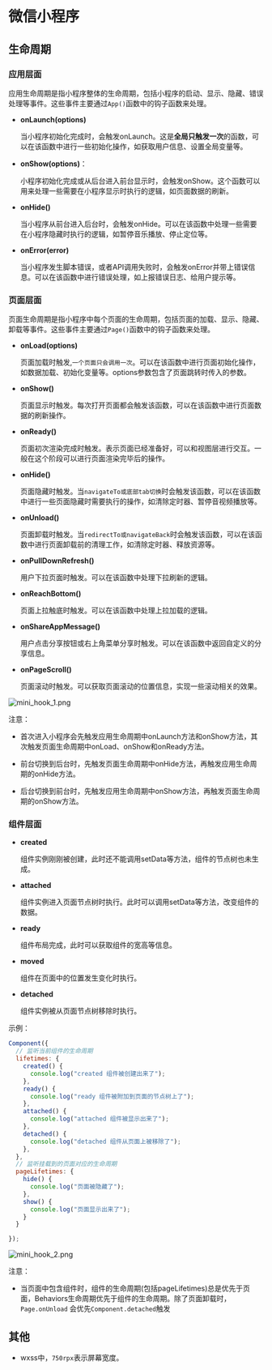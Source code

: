 # 微信小程序

## 生命周期

### 应用层面

应用生命周期是指小程序整体的生命周期，包括小程序的启动、显示、隐藏、错误处理等事件。这些事件主要通过`App()`函数中的钩子函数来处理。

- **onLaunch(options)**

    当小程序初始化完成时，会触发onLaunch。这是**全局只触发一次**的函数，可以在该函数中进行一些初始化操作，如获取用户信息、设置全局变量等。

- **onShow(options)**：

    小程序初始化完成或从后台进入前台显示时，会触发onShow。这个函数可以用来处理一些需要在小程序显示时执行的逻辑，如页面数据的刷新。

- **onHide()**

    当小程序从前台进入后台时，会触发onHide。可以在该函数中处理一些需要在小程序隐藏时执行的逻辑，如暂停音乐播放、停止定位等。

- **onError(error)** 

    当小程序发生脚本错误，或者API调用失败时，会触发onError并带上错误信息。可以在该函数中进行错误处理，如上报错误日志、给用户提示等。


### 页面层面

页面生命周期是指小程序中每个页面的生命周期，包括页面的加载、显示、隐藏、卸载等事件。这些事件主要通过`Page()`函数中的钩子函数来处理。

- **onLoad(options)**

   页面加载时触发,`一个页面只会调用一次`。可以在该函数中进行页面初始化操作，如数据加载、初始化变量等。options参数包含了页面跳转时传入的参数。
- **onShow()**

   页面显示时触发。每次打开页面都会触发该函数，可以在该函数中进行页面数据的刷新操作。
- **onReady()**

  页面初次渲染完成时触发。表示页面已经准备好，可以和视图层进行交互。一般在这个阶段可以进行页面渲染完毕后的操作。
- **onHide()**

    页面隐藏时触发。当`navigateTo或底部tab切换`时会触发该函数，可以在该函数中进行一些页面隐藏时需要执行的操作，如清除定时器、暂停音视频播放等。
- **onUnload()**

    页面卸载时触发。当`redirectTo或navigateBack`时会触发该函数，可以在该函数中进行页面卸载前的清理工作，如清除定时器、释放资源等。

- **onPullDownRefresh()**

  用户下拉页面时触发。可以在该函数中处理下拉刷新的逻辑。

- **onReachBottom()**

  页面上拉触底时触发。可以在该函数中处理上拉加载的逻辑。

- **onShareAppMessage()**

    用户点击分享按钮或右上角菜单分享时触发。可以在该函数中返回自定义的分享信息。

- **onPageScroll()**

   页面滚动时触发。可以获取页面滚动的位置信息，实现一些滚动相关的效果。


![mini_hook_1.png](/mini_hook_1.png)

注意：

- 首次进入小程序会先触发应用生命周期中onLaunch方法和onShow方法，其次触发页面生命周期中onLoad、onShow和onReady方法。

- 前台切换到后台时，先触发页面生命周期中onHide方法，再触发应用生命周期的onHide方法。

- 后台切换到前台时，先触发应用生命周期中onShow方法，再触发页面生命周期的onShow方法。

### 组件层面

- **created**

  组件实例刚刚被创建，此时还不能调用setData等方法，组件的节点树也未生成。

- **attached**

  组件实例进入页面节点树时执行。此时可以调用setData等方法，改变组件的数据。

- **ready**

  组件布局完成，此时可以获取组件的宽高等信息。

- **moved**

  组件在页面中的位置发生变化时执行。

- **detached**

  组件实例被从页面节点树移除时执行。


示例：

```js
Component({
  // 监听当前组件的生命周期
  lifetimes: {
    created() {
      console.log("created 组件被创建出来了");
    },
    ready() {
      console.log("ready 组件被附加到页面的节点树上了");
    },
    attached() {
      console.log("attached 组件被显示出来了");
    },
    detached() {
      console.log("detached 组件从页面上被移除了");
    },
  },
  // 监听挂载到的页面对应的生命周期
  pageLifetimes: {
    hide() {
      console.log("页面被隐藏了");
    },
    show() {
      console.log("页面显示出来了");
    }
  }

});
```

![mini_hook_2.png](/mini_hook_2.png)

注意：

- 当页面中包含组件时，组件的生命周期(包括pageLifetimes)总是优先于页面，Behaviors生命周期优先于组件的生命周期。除了页面卸载时，`Page.onUnload` 会优先`Component.detached`触发



## 其他

- wxss中，`750rpx`表示屏幕宽度。
